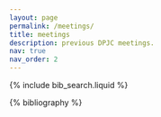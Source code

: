 ```yaml
---
layout: page
permalink: /meetings/
title: meetings
description: previous DPJC meetings.
nav: true
nav_order: 2
---
```


<!-- _pages/publications.md -->

<!-- Bibsearch Feature -->

{% include bib_search.liquid %}

<div class="publications">

{% bibliography %}

</div>